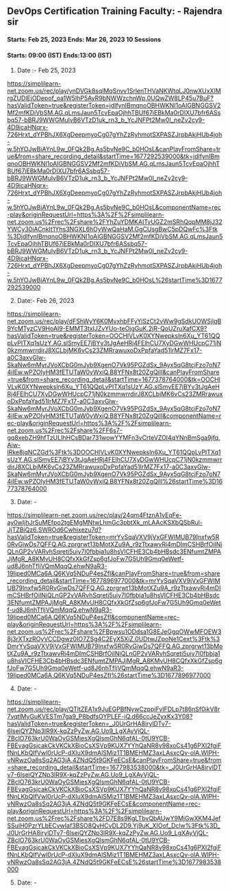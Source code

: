 ## DevOps Certification Training  				Faculty: - Rajendra sir 


#### Starts: Feb 25, 2023         Ends: Mar 26, 2023			10 Sessions

#### Starts: 09:00 (IST)     Ends:13:00 (IST)

1)	Date :-  Feb 25, 2023

https://simplilearn-net.zoom.us/rec/play/ynDVGk8sqlMqSnvv1SrlenTHVaNKWtqLJ0nwXUxXIMrgZUDlEjODepof_oa1W5IhP5AyR9bNWWzchnWp.0UQwZW8LP45u7BuF?hasValidToken=true&registerToken=jdlfynIBmqnoOBHWKNI1oAIGBNGGSV2Mf2mfKDiVbSM.AG.qLmsJaun5TcvEpaOjhhTBUf67iEBkMa0rDIXU7bfr6ASsbq57-bBRJ9WWGMuIvB6VTzD1uk_rn3_b_YcJNFPt2Mw0I_neZv2cy9-4D9icaHNqrx-726Hrxt_dYPBhJX6XgDeepmyoCg07gYhZzRyhmotSXPASZJrpbAkjHUb4joh-w.5hYOJwBiAYnL9w_0FQk2Bg.As5bvNe9C_b0HOsL&canPlayFromShare=true&from=share_recording_detail&startTime=1677292539000&tk=jdlfynIBmqnoOBHWKNI1oAIGBNGGSV2Mf2mfKDiVbSM.AG.qLmsJaun5TcvEpaOjhhTBUf67iEBkMa0rDIXU7bfr6ASsbq57-bBRJ9WWGMuIvB6VTzD1uk_rn3_b_YcJNFPt2Mw0I_neZv2cy9-4D9icaHNqrx-726Hrxt_dYPBhJX6XgDeepmyoCg07gYhZzRyhmotSXPASZJrpbAkjHUb4joh-w.5hYOJwBiAYnL9w_0FQk2Bg.As5bvNe9C_b0HOsL&componentName=rec-play&originRequestUrl=https%3A%2F%2Fsimplilearn-net.zoom.us%2Frec%2Fshare%2FYhZuYDMKAITvUGZ2mSRhQqpMM8jJ32YWCy30iACnkIt1Yhs3NGXL6hOyWwQaHaM.GgCUsgBwC5pDQwFc%3Ftk%3DjdlfynIBmqnoOBHWKNI1oAIGBNGGSV2Mf2mfKDiVbSM.AG.qLmsJaun5TcvEpaOjhhTBUf67iEBkMa0rDIXU7bfr6ASsbq57-bBRJ9WWGMuIvB6VTzD1uk_rn3_b_YcJNFPt2Mw0I_neZv2cy9-4D9icaHNqrx-726Hrxt_dYPBhJX6XgDeepmyoCg07gYhZzRyhmotSXPASZJrpbAkjHUb4joh-w.5hYOJwBiAYnL9w_0FQk2Bg.As5bvNe9C_b0HOsL%26startTime%3D1677292539000

2)  Date:-  Feb 26, 2023

https://simplilearn-net.zoom.us/rec/play/dFShWyY6K0MvxhbFFyYiSzCt2vWw9gSdkUOWSjlqB9YcMTyzCV9HoAI9-EMMT3txIJZvYUo-teOjgGuK.2jR-QoUZruXafCX9?hasValidToken=true&registerToken=OOCHlVLvK0XYNwepksln6Xu_YT61QQpLvPITXq1sUzY.AG.slSmyEE7jBYv3tJgAeHRj4FElhCU7XyDGwWHUcpC71jN0kzmmwrrdirJ8XCLbjMK6vCs23ZMRrawuxoDxPpfaYad51IrMZ7Fx17-a0C3axvGlw-SkaNw6mMyrJVoXCbG0mJyb9XgenO7Vk95PGZdSx_9Ayx5qG8tcjFzo7oN74iIEw.wPZOIyHM3fETUTaW0yWxiQ.B8YFNx8t20ZgQiII&canPlayFromShare=true&from=share_recording_detail&startTime=1677378764000&tk=OOCHlVLvK0XYNwepksln6Xu_YT61QQpLvPITXq1sUzY.AG.slSmyEE7jBYv3tJgAeHRj4FElhCU7XyDGwWHUcpC71jN0kzmmwrrdirJ8XCLbjMK6vCs23ZMRrawuxoDxPpfaYad51IrMZ7Fx17-a0C3axvGlw-SkaNw6mMyrJVoXCbG0mJyb9XgenO7Vk95PGZdSx_9Ayx5qG8tcjFzo7oN74iIEw.wPZOIyHM3fETUTaW0yWxiQ.B8YFNx8t20ZgQiII&componentName=rec-play&originRequestUrl=https%3A%2F%2Fsimplilearn-net.zoom.us%2Frec%2Fshare%2FF6s7-gq8xebZH9hfTzULIhHCsBDar731wowYYMFn3vCrteVZOI4qYNnBmSga9jfq.Aiw-lRke8jqNCZGd%3Ftk%3DOOCHlVLvK0XYNwepksln6Xu_YT61QQpLvPITXq1sUzY.AG.slSmyEE7jBYv3tJgAeHRj4FElhCU7XyDGwWHUcpC71jN0kzmmwrrdirJ8XCLbjMK6vCs23ZMRrawuxoDxPpfaYad51IrMZ7Fx17-a0C3axvGlw-SkaNw6mMyrJVoXCbG0mJyb9XgenO7Vk95PGZdSx_9Ayx5qG8tcjFzo7oN74iIEw.wPZOIyHM3fETUTaW0yWxiQ.B8YFNx8t20ZgQiII%26startTime%3D1677378764000

3) Date: - 

https://simplilearn-net.zoom.us/rec/play/24qm4FtznA1vEqFe-ay0wIjhJrSuMEfpo2tgEMgMNtwLhmGc3pbtXk_mLAAcKSXbQSbRul-JjTZBiQz6.SWROd6Cwhixezu7d?hasValidToken=true&registerToken=mrYvSqaVXV9jVxGFWIMUB79Inxfw5R0RvGiwDs7QFFQ.AG.zprgrwt13bMotXZu9A_r9zTtxawvRi4mDImCSHBrfOiINiQLnGP2vVARvhSqreti5uiy7l0fbbja1u8hsVICFHE3Cb4bHBsdc3ENfumtZMPAJjMgR_A8KMvUH8CQfxXkGfZsp6gfJoFw7G5Uh9Gmq0eWetf-ud8J6nhTfljVQmMqqQ.ehwN9aR3-19Iiped0MCa6A.Q6KVq5NDuP4esZfI&canPlayFromShare=true&from=share_recording_detail&startTime=1677896977000&tk=mrYvSqaVXV9jVxGFWIMUB79Inxfw5R0RvGiwDs7QFFQ.AG.zprgrwt13bMotXZu9A_r9zTtxawvRi4mDImCSHBrfOiINiQLnGP2vVARvhSqreti5uiy7l0fbbja1u8hsVICFHE3Cb4bHBsdc3ENfumtZMPAJjMgR_A8KMvUH8CQfxXkGfZsp6gfJoFw7G5Uh9Gmq0eWetf-ud8J6nhTfljVQmMqqQ.ehwN9aR3-19Iiped0MCa6A.Q6KVq5NDuP4esZfI&componentName=rec-play&originRequestUrl=https%3A%2F%2Fsimplilearn-net.zoom.us%2Frec%2Fshare%2FBpwsu1ODdsa1G8EJeGgqOWwMFOEW38j3rXTxzROyVCCDgwz0IO7ZSg4C2EyX5XiZ.0UDtwJZpoNe1Cext%3Ftk%3DmrYvSqaVXV9jVxGFWIMUB79Inxfw5R0RvGiwDs7QFFQ.AG.zprgrwt13bMotXZu9A_r9zTtxawvRi4mDImCSHBrfOiINiQLnGP2vVARvhSqreti5uiy7l0fbbja1u8hsVICFHE3Cb4bHBsdc3ENfumtZMPAJjMgR_A8KMvUH8CQfxXkGfZsp6gfJoFw7G5Uh9Gmq0eWetf-ud8J6nhTfljVQmMqqQ.ehwN9aR3-19Iiped0MCa6A.Q6KVq5NDuP4esZfI%26startTime%3D1677896977000

4) Date: -

https://simplilearn-net.zoom.us/rec/play/QTltZEA1x9JuEGPBfNywCzppjFvIFDLp7t86nSf0ikV8r7vqtlMyGuKVESTm7ga9_P8bdfsOYPLEF-jQ.d66ccJeZyxKx3Y08?hasValidToken=true&registerToken=_J0UrGrHA8irylDTv7-6lseiQYZNp3lR9X-kqZzPyZw.AG.Uo9_LgXAyVjQL-ZBclO763krU0WaOyGSMiesXgQlsmGhN6qfAL-0tU9YCB-FBEvagGsjcakCkVKCkXBioCsXSVp9KUX7YYhQaNR8v98xoCs41g6PXI2fgiFfNnLKbQIfVwl0rUcP-dXIuX9dmAlSMiz1T1BMEHMZ3axLAsxcQv-olA.WlPH-vNRwzOa8sSq2AG3jA.4ZNdQ5t9GKFeECsE&canPlayFromShare=true&from=share_recording_detail&startTime=1677983538000&tk=_J0UrGrHA8irylDTv7-6lseiQYZNp3lR9X-kqZzPyZw.AG.Uo9_LgXAyVjQL-ZBclO763krU0WaOyGSMiesXgQlsmGhN6qfAL-0tU9YCB-FBEvagGsjcakCkVKCkXBioCsXSVp9KUX7YYhQaNR8v98xoCs41g6PXI2fgiFfNnLKbQIfVwl0rUcP-dXIuX9dmAlSMiz1T1BMEHMZ3axLAsxcQv-olA.WlPH-vNRwzOa8sSq2AG3jA.4ZNdQ5t9GKFeECsE&componentName=rec-play&originRequestUrl=https%3A%2F%2Fsimplilearn-net.zoom.us%2Frec%2Fshare%2FD7E8s9KgLTbvQbAUwY9MjGwXKM4JefSSulH0PzrYLbECvwIaf3BSO8QvHCvDL2D9.Yj9uK_XIOof_Dclw%3Ftk%3D_J0UrGrHA8irylDTv7-6lseiQYZNp3lR9X-kqZzPyZw.AG.Uo9_LgXAyVjQL-ZBclO763krU0WaOyGSMiesXgQlsmGhN6qfAL-0tU9YCB-FBEvagGsjcakCkVKCkXBioCsXSVp9KUX7YYhQaNR8v98xoCs41g6PXI2fgiFfNnLKbQIfVwl0rUcP-dXIuX9dmAlSMiz1T1BMEHMZ3axLAsxcQv-olA.WlPH-vNRwzOa8sSq2AG3jA.4ZNdQ5t9GKFeECsE%26startTime%3D1677983538000

5) Date: - 




